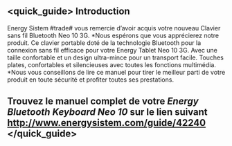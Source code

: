## <quick_guide> Introduction

Energy Sistem #trade# vous remercie d’avoir  acquis votre nouveau Clavier sans fil Bluetooth Neo 10 3G.
*Nous espérons que vous apprécierez notre produit. Ce clavier portable doté de la technologie Bluetooth pour la connexion sans fil efficace pour votre Energy Tablet Neo 10 3G. Avec une taille confortable et un design ultra-mince pour un transport facile. Touches plates,  confortables et silencieuses avec toutes les fonctions multimédia.
*Nous vous conseillons de lire ce manuel pour tirer le meilleur parti de votre produit en toute sécurité et profiter toutes ses prestations.



## <unique> Trouvez le manuel complet de votre *Energy Bluetooth Keyboard Neo 10* sur le lien suivant http://www.energysistem.com/guide/42240  </unique> </quick_guide>
